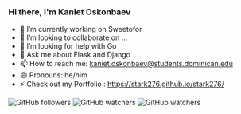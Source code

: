 ### Hi there, I'm Kaniet Oskonbaev


- 🔭 I’m currently working on Sweetofor
- 👯 I’m looking to collaborate on ...
- 🤔 I’m looking for help with Go
- 💬 Ask me about Flask and Django
- 📫 How to reach me: kaniet.oskonbaev@students.dominican.edu
- 😄 Pronouns: he/him
- ⚡ Check out my Portfolio : https://stark276.github.io/stark276/

![GitHub followers](https://img.shields.io/github/followers/stark276?style=social) ![GitHub watchers](https://img.shields.io/github/watchers/stark276/sweetofor?style=social) ![GitHub watchers](https://img.shields.io/github/watchers/stark276/gameshop?style=social)
